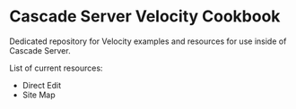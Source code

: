 Cascade Server Velocity Cookbook
================================

Dedicated repository for Velocity examples and resources for use inside of Cascade Server.

List of current resources:

* Direct Edit
* Site Map